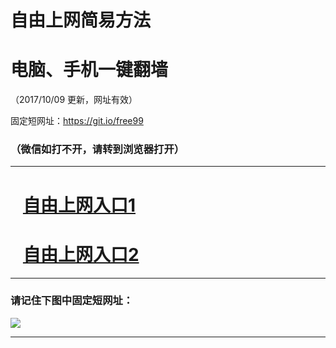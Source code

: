 ﻿# 自由上网简易方法

# 电脑、手机一键翻墙

（2017/10/09 更新，网址有效）

固定短网址：https://git.io/free99

### （微信如打不开，请转到浏览器打开）


***





# &nbsp;&nbsp; <a href="http://ft2063423180.fwq-tz-1001.info/fwqtz01.html?t=100900111032 " target="_blank">自由上网入口1</a>
# &nbsp;&nbsp; <a href="http://ft2415514703.fwq-tz-1002.info/fwqtz02.html?t=100900112743 " target="_blank">自由上网入口2</a>
***

### 请记住下图中固定短网址：

<img src="https://s3-us-west-2.amazonaws.com/fwq-1001/yjfq-20170905okok.png" /> 


***

